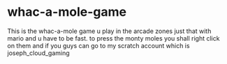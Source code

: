 # whac-a-mole-game
This is the whac-a-mole game u play in the arcade zones just that with mario and u have to be fast.
to press the monty moles you shall right click on them and if you guys can go to my scratch account which is joseph_cloud_gaming
